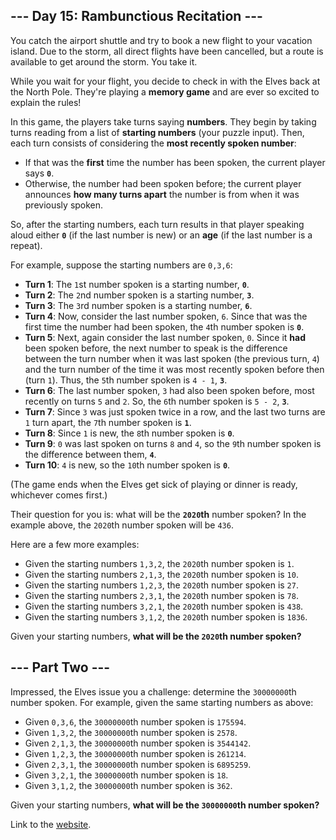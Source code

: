## --- Day 15: Rambunctious Recitation ---
You catch the airport shuttle and try to book a new flight to your vacation island. Due to the storm, 
all direct flights have been cancelled, but a route is available to get around the storm. You take it.

While you wait for your flight, you decide to check in with the Elves back at the North Pole. They're 
playing a **memory game** and are ever so excited to explain the rules!

In this game, the players take turns saying **numbers**. They begin by taking turns reading from a list of 
**starting numbers** (your puzzle input). Then, each turn consists of considering the **most recently spoken number**:

 * If that was the **first** time the number has been spoken, the current player says **`0`**.
 * Otherwise, the number had been spoken before; the current player announces **how many turns apart** the number 
   is from when it was previously spoken.
   
So, after the starting numbers, each turn results in that player speaking aloud either **`0`** (if the last 
number is new) or an **age** (if the last number is a repeat).

For example, suppose the starting numbers are `0,3,6`:

 * **Turn 1**: The `1`st number spoken is a starting number, **`0`**.
 * **Turn 2**: The `2`nd number spoken is a starting number, **`3`**.
 * **Turn 3**: The `3`rd number spoken is a starting number, **`6`**.
 * **Turn 4**: Now, consider the last number spoken, `6`. Since that was the first time the number had been 
   spoken, the `4`th number spoken is **`0`**.
 * **Turn 5**: Next, again consider the last number spoken, `0`. Since it **had** been spoken before, the next 
   number to speak is the difference between the turn number when it was last spoken (the previous 
   turn, `4`) and the turn number of the time it was most recently spoken before then (turn `1`). Thus, 
   the `5`th number spoken is `4 - 1`, **`3`**.
 * **Turn 6**: The last number spoken, `3` had also been spoken before, most recently on turns `5` and `2`. So, 
   the `6`th number spoken is `5 - 2`, **`3`**.
 * **Turn 7**: Since `3` was just spoken twice in a row, and the last two turns are `1` turn apart, the `7`th 
   number spoken is **`1`**.
 * **Turn 8**: Since `1` is new, the `8`th number spoken is **`0`**.
 * **Turn 9**: `0` was last spoken on turns `8` and `4`, so the `9`th number spoken is the difference between them, **`4`**.
 * **Turn 10**: `4` is new, so the `10`th number spoken is **`0`**.
 
(The game ends when the Elves get sick of playing or dinner is ready, whichever comes first.)

Their question for you is: what will be the **`2020`th** number spoken? In the example above, the `2020`th number 
spoken will be `436`.

Here are a few more examples:

 * Given the starting numbers `1,3,2`, the `2020`th number spoken is `1`.
 * Given the starting numbers `2,1,3`, the `2020`th number spoken is `10`.
 * Given the starting numbers `1,2,3`, the `2020`th number spoken is `27`.
 * Given the starting numbers `2,3,1`, the `2020`th number spoken is `78`.
 * Given the starting numbers `3,2,1`, the `2020`th number spoken is `438`.
 * Given the starting numbers `3,1,2`, the `2020`th number spoken is `1836`.
 
Given your starting numbers, **what will be the `2020`th number spoken?**


## --- Part Two ---
Impressed, the Elves issue you a challenge: determine the `30000000`th number spoken. For example, given the 
same starting numbers as above:

 * Given `0,3,6`, the `30000000`th number spoken is `175594`.
 * Given `1,3,2`, the `30000000`th number spoken is `2578`.
 * Given `2,1,3`, the `30000000`th number spoken is `3544142`.
 * Given `1,2,3`, the `30000000`th number spoken is `261214`.
 * Given `2,3,1`, the `30000000`th number spoken is `6895259`.
 * Given `3,2,1`, the `30000000`th number spoken is `18`.
 * Given `3,1,2`, the `30000000`th number spoken is `362`.

Given your starting numbers, **what will be the `30000000`th number spoken?**

Link to the [website](https://adventofcode.com/2020/day/15).
